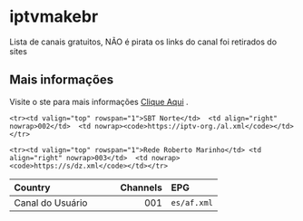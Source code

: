 # iptvmakebr
Lista de canais gratuitos, NÃO é pirata os links do canal foi retirados do sites

## Mais informações

Visite o ste para mais informações [Clique Aqui](https://maketvbr.wixsite.com/listatvbr) .

<table>
  <thead>
    <tr><th align="left">Country&nbsp;&nbsp;&nbsp;&nbsp;&nbsp;&nbsp;&nbsp;&nbsp;&nbsp;&nbsp;&nbsp;&nbsp;&nbsp;&nbsp;&nbsp;&nbsp;&nbsp;&nbsp;&nbsp;&nbsp;&nbsp;&nbsp;&nbsp;&nbsp;&nbsp;</th><th align="left">Channels</th><th align="left">EPG</th></tr>
  </thead>
  <tbody>
    <tr><td valign="top" rowspan="1">Canal do Usuário</td>  <td align="right" nowrap>001</td>  <td nowrap><code>es/af.xml</code></td></tr>
  
    <tr><td valign="top" rowspan="1">SBT Norte</td>  <td align="right" nowrap>002</td>  <td nowrap><code>https://iptv-org./al.xml</code></td></tr>
  
    <tr><td valign="top" rowspan="1">Rede Roberto Marinho</td> <td align="right" nowrap>003</td>  <td nowrap><code>https://s/dz.xml</code></td></tr>
  </tbody>
</table>

